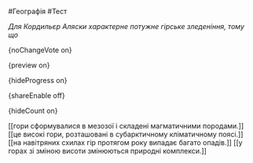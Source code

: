 #Географія #Тест

*Для Кордильєр Аляски характерне потужне гірське зледеніння, тому що*

{noChangeVote on}

{preview on}

{hideProgress on}

{shareEnable off}

{hideCount on}

[[гори сформувалися в мезозої і складені магматичними породами.]]
[[це високі гори, розташовані в субарктичному кліматичному поясі.]]
[[на навітряних схилах гір протягом року випадає багато опадів.]]
[[у горах зі зміною висоти змінюються природні комплекси.]]
